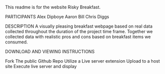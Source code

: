 This readme is for the website Risky Breakfast. 

PARTICIPANTS
Alex Dipboye
Aaron Bill
Chris Diggs

DESCRIPTION
A visually pleasing breakfast webpage based on real data collected throughout the duration of the project time frame. Together we collected data with realistic pros and cons based on breakfast items we consumed. 




DOWNLOAD AND VIEWING INSTRUCTIONS


Fork The public Github Repo
Utilize a Live server extension
Upload to a host site
Execute live server and display

